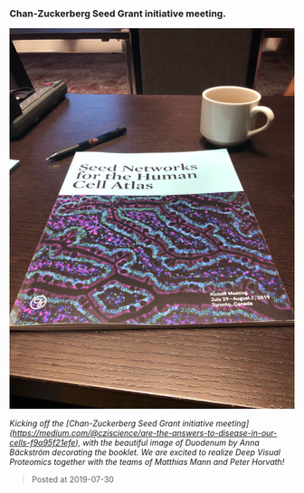 ### Chan-Zuckerberg Seed Grant initiative meeting.
![image](./images/news_20190730.jpg)

*Kicking off the [Chan-Zuckerberg Seed Grant initiative meeting] (https://medium.com/@cziscience/are-the-answers-to-disease-in-our-cells-f9a95f21efe), with the beautiful image of Duodenum by Anna Bäckström decorating the booklet. We are excited to realize Deep Visual Proteomics together with the teams of Matthias Mann and Peter Horvath!*

> Posted at 2019-07-30




